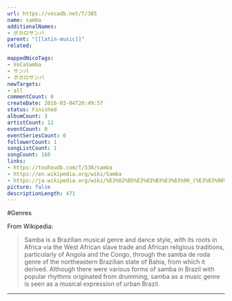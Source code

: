 ```yaml
---
url: https://vocadb.net/T/385
name: samba
additionalNames: 
- ボカロサンバ
parent: "[[latin-music]]"
related:

mappedNicoTags:
- VoCaSamba
- サンバ
- ボカロサンバ
newTargets:
- all
commentCount: 0
createDate: 2016-03-04T20:49:57
status: Finished
albumCount: 3
artistCount: 12
eventCount: 0
eventSeriesCount: 0
followerCount: 1
songListCount: 1
songCount: 160
links: 
- https://touhoudb.com/T/538/samba
- https://en.wikipedia.org/wiki/Samba
- https://ja.wikipedia.org/wiki/%E3%82%B5%E3%83%B3%E3%83%90_(%E3%83%96%E3%83%A9%E3%82%B8%E3%83%AB)
picture: false
descriptionLength: 471
---
```


#Genres

From Wikipedia:
>Samba is a Brazilian musical genre and dance style, with its roots in Africa via the West African slave trade and African religious traditions, particularly of Angola and the Congo, through the samba de roda genre of the northeastern Brazilian state of Bahia, from which it derived. Although there were various forms of samba in Brazil with popular rhythms originated from drumming, samba as a music genre is seen as a musical expression of urban Brazil.

---

